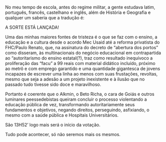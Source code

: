 ---
---
No meu tempo de escola, antes do regime militar, a gente estudava latim, português, francês, castelhano e inglês, além de História e Geografia e qualquer um saberia que a tradução é:

A SORTE ESTÁ LANÇADA!

Uma das minhas maiores fontes de tristeza é o que se faz com o ensino, a educação e a cultura desde o acordo Mec Usaid até a reforma privatista do FHC/Paulo Renato, que, na assinatura do decreto de “abertura dos portos” como disseram, às multinacionais do negócio educacional em contrapartida ao “autoritarismo do ensino estatal(?), traz como resultado inequívoco a proliferação das “facu” a 99 reais com material didático incluído, próximo ao metrô e com emprego garantido e uma quantidade gigantesca de jovens incapazes de escrever uma linha ao menos com suas frustações, revoltas, mesmo que seja a adesão a um projeto inexistente e à ilusão que no passado tudo tivesse sido doce e maravilhoso. 

Portanto é coerente que o Alkmin, o Beto Richa, o cara de Goiás e outros luminares peessedebistas queiram concluir o processo violentando a educação pública de vez, transformando autoritariamente seus fundamentos e objetivos, negando direitos, perseguindo, asfixiando, o mesmo com a saúde pública e Hospitais Universitários. 

São 13H52’ logo mais será o início da votação. 

Tudo pode acontecer, só não seremos mais os mesmos.
